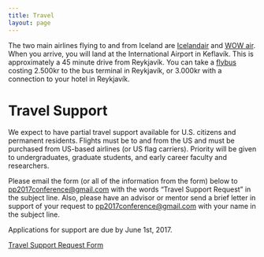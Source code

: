 ```yaml
---
title: Travel
layout: page
---
```


The two main airlines flying to and from Iceland are [Icelandair][icelandair]
and [WOW air][wowair]. When you arrive, you will land at the International
Airport in Keflavík. This is approximately a 45 minute drive from Reykjavík. You
can take a [flybus][flybus] costing 2.500kr to the bus terminal in Reykjavík, or
3.000kr with a connection to your hotel in Reykjavík.  

# Travel Support

We expect to have partial travel support available for U.S. citizens and
permanent residents. Flights must be to and from the US and must be purchased
from US-based airlines (or US flag carriers). Priority will be given to
undergraduates, graduate students, and early career faculty and researchers.

Please email the form (or all of the information from the form) below to
pp2017conference@gmail.com with the words “Travel Support Request” in the
subject line. Also, please have an advisor or mentor send a brief letter in
support of your request to pp2017conference@gmail.com with your name in the
subject line.

Applications for support are due by June 1st, 2017.

[Travel Support Request Form][form]

[icelandair]: http://www.icelandair.com
[wowair]: http://www.wowair.com
[flybus]: http://www.flybus.is
[form]: /assets/pdf/PP2017TravelForm.pdf

